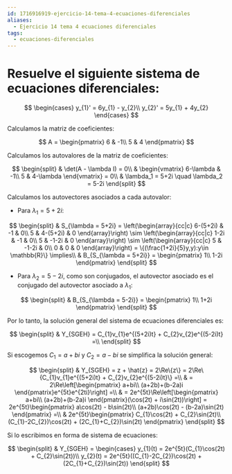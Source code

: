 ```yaml
---
id: 1716916919-ejercicio-14-tema-4-ecuaciones-diferenciales
aliases:
  - Ejercicio 14 tema 4 ecuaciones diferenciales
tags:
  - ecuaciones-diferenciales
---
```


# Resuelve el siguiente sistema de ecuaciones diferenciales:

$$
\begin{cases}
    y_{1}' = 6y_{1} - y_{2}\\
    y_{2}' = 5y_{1} + 4y_{2}
\end{cases}
$$

Calculamos la matriz de coeficientes:

$$
A = \begin{pmatrix}
    6 & -1\\
    5 & 4
\end{pmatrix}
$$

Calculamos los autovalores de la matriz de coeficientes:

$$
\begin{split}
    & \det(A - \lambda I) = 0\\
    & \begin{vmatrix}
        6-\lambda & -1\\
        5 & 4-\lambda
    \end{vmatrix} = 0\\
    & \lambda_1 = 5+2i \quad \lambda_2 = 5-2i
\end{split}
$$

Calculamos los autovectores asociados a cada autovalor:

- Para $\lambda_1 = 5+2i$:

$$
\begin{split}
    & S_{\lambda = 5+2i} = \left(\begin{array}{cc|c}
        6-(5+2i) & -1 & 0\\
        5 & 4-(5+2i) & 0
    \end{array}\right) \sim
    \left(\begin{array}{cc|c}
        1-2i & -1 & 0\\
        5 & -1-2i & 0
    \end{array}\right) \sim
    \left(\begin{array}{cc|c}
        5 & -1-2i & 0\\
        0 & 0 & 0
    \end{array}\right) = \{(\frac{1+2i}{5}y,y):y\in \mathbb{R}\} \implies\\
    & B_{S_{\lambda = 5+2i}} = \begin{pmatrix}
        1\\
        1-2i
    \end{pmatrix}
\end{split}
$$

- Para $\lambda_2 = 5-2i$, como son conjugados, el autovector asociado es el conjugado del autovector asociado a $\lambda_1$:

$$
\begin{split}
    & B_{S_{\lambda = 5-2i}} = \begin{pmatrix}
        1\\
        1+2i
    \end{pmatrix}
\end{split}
$$

Por lo tanto, la solución general del sistema de ecuaciones diferenciales es:

$$
\begin{split}
    & Y_{SGEH} = C_{1}v_{1}e^{(5+2i)t} + C_{2}v_{2}e^{(5-2i)t} =\\
\end{split}
$$

Si escogemos $C_{1} = a+bi$ y $C_{2}= a-bi$ se simplifica la solución general:

$$
\begin{split}
    & Y_{SGEH} = z + \hat{z} = 2\Re\{z\} = 2\Re\{C_{1}v_{1}e^{(5+2i)t} + C_{2}v_{2}e^{(5-2i)t}\} =\\ 
    &  = 2\Re\left[\begin{pmatrix}
        a+bi\\
        (a+2b)+(b-2a)i
    \end{pmatrix}e^{5t}e^{2ti}\right] =\\
    & = 2e^{5t}\Re\left[\begin{pmatrix}
        a+bi\\
        (a+2b)+(b-2a)i 
    \end{pmatrix}(\cos(2t) + i\sin(2t))\right] = 2e^{5t}\begin{pmatrix}
        a\cos(2t) - b\sin(2t)\\
        (a+2b)\cos(2t) - (b-2a)\sin(2t)
    \end{pmatrix} =\\
    & 2e^{5t}\begin{pmatrix}
        C_{1}\cos(2t) + C_{2}\sin(2t)\\
        (C_{1}-2C_{2})\cos(2t) + (2C_{1}+C_{2})\sin(2t)
    \end{pmatrix}
\end{split}
$$

Si lo escribimos en forma de sistema de ecuaciones:

$$
\begin{split}
    & Y_{SGEH} = \begin{cases}
        y_{1}(t) = 2e^{5t}(C_{1}\cos(2t) + C_{2}\sin(2t))\\
        y_{2}(t) = 2e^{5t}((C_{1}-2C_{2})\cos(2t) + (2C_{1}+C_{2})\sin(2t))
\end{split}
$$
